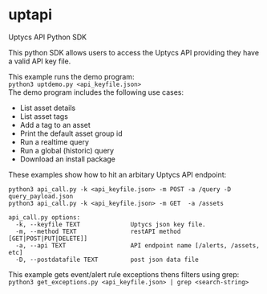 # uptapi
Uptycs API Python SDK

This python SDK allows users to access the Uptycs API providing they have a valid API key file. 

This example runs the demo program:  
`python3 uptdemo.py <api_keyfile.json>`  
The demo program includes the following use cases:
 - List asset details
 - List asset tags
 - Add a tag to an asset
 - Print the default asset group id
 - Run a realtime query
 - Run a global (historic) query
 - Download an install package

  
These examples show how to hit an arbitary Uptycs API endpoint: 
```
python3 api_call.py -k <api_keyfile.json> -m POST -a /query -D query_payload.json
python3 api_call.py -k <api_keyfile.json> -m GET  -a /assets 
 
api_call.py options:
  -k, --keyfile TEXT              Uptycs json key file.
  -m, --method TEXT               restAPI method [GET|POST|PUT|DELETE]]
  -a, --api TEXT                  API endpoint name [/alerts, /assets, etc]
  -D, --postdatafile TEXT         post json data file
```

   
This example gets event/alert rule exceptions thens filters using grep:  
`python3 get_exceptions.py <api_keyfile.json> | grep <search-string>`
